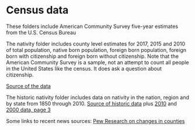 # Census data
These folders include American Community Survey five-year estimates from the U.S. Census Bureau

The nativity folder includes county level estimates for 2017, 2015 and 2010 of total population, native born population, foreign born population, foreign born with citizenship and foreign born without citizenship. Note that the American Community Survey is a sample, not an attempt to count all people in the United States like the census. It does ask a question about citizenship.

[Source of the data](https://data.census.gov/cedsci/table?g=0400000US08.050000&table=B05002&tid=ACSDT5Y2017.B05002&t=Native%20and%20Foreign%20Born%3APlace%20of%20Birth&hidePreview=false&vintage=2017&layer=county&cid=S0503_C01_001E&lastDisplayedRow=20)

The historic nativity folder includes data on nativity in the nation, region and by state from 1850 through 2010.
[Source of historic data](https://www.census.gov/population/www/documentation/twps0029/tab13.html) plus [2010](https://data.census.gov/cedsci/table?y=2010&table=S0501&tid=ACSST5Y2010.S0501&g=0100000US,.04000.001_0200000US4,3,1,2&t=Native%20and%20Foreign%20Born&hidePreview=false&vintage=2010&layer=region&cid=S0501_C01_001E&lastDisplayedRow=19) and [2000 data, page 3](https://www.census.gov/prod/2003pubs/c2kbr-34.pdf)

Some links to recent news sources:
[Pew Research on changes in counties](https://www.pewresearch.org/fact-tank/2019/08/21/u-s-counties-majority-nonwhite/)
